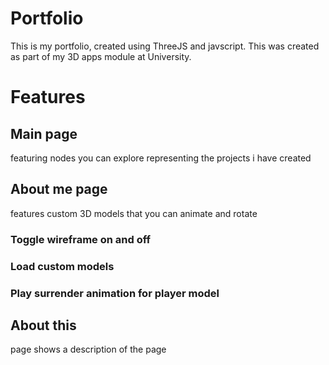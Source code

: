 # Portfolio
This is my portfolio, created using ThreeJS and javscript. This was created as part of my 3D apps module at University.

# Features

## Main page 
featuring nodes you can explore representing the projects i have created

## About me page
features custom 3D models that you can animate and rotate
### Toggle wireframe on and off
### Load custom models
### Play surrender animation for player model

## About this 
page shows a description of the page



